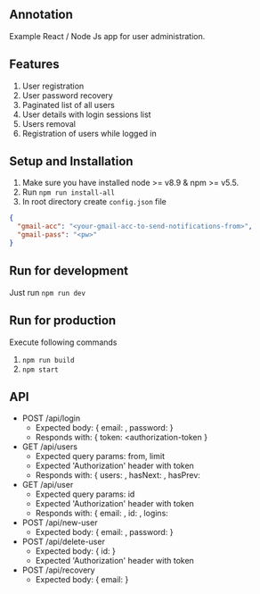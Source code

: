 ## Annotation
Example React / Node Js app for user administration. 

## Features

1. User registration
2. User password recovery
3. Paginated list of all users
4. User details with login sessions list
5. Users removal
6. Registration of users while logged in

## Setup and Installation
1. Make sure you have installed node >= v8.9 & npm >= v5.5.
2. Run `npm run install-all`
3. In root directory create `config.json` file
 
```json
{
  "gmail-acc": "<your-gmail-acc-to-send-notifications-from>",
  "gmail-pass": "<pw>"
} 
```

## Run for development
Just run `npm run dev`

## Run for production
Execute following commands
1. `npm run build`
2. `npm start`

## API
* POST /api/login
    * Expected body: { email: <email>, password: <password> }
    * Responds with: { token: <authorization-token }
* GET /api/users
    * Expected query params: from, limit
    * Expected 'Authorization' header with token
    * Responds with: { users: <array>, hasNext: <boolean>, hasPrev: <boolean>
* GET /api/user
    * Expected query params: id
    * Expected 'Authorization' header with token
    * Responds with: { email: <email>, id: <id>, logins: <array>
* POST /api/new-user
    * Expected body: { email: <email>, password: <password> }
* POST /api/delete-user
    * Expected body: { id: <id> }
    * Expected 'Authorization' header with token
* POST /api/recovery
    * Expected body: { email: <email> }
